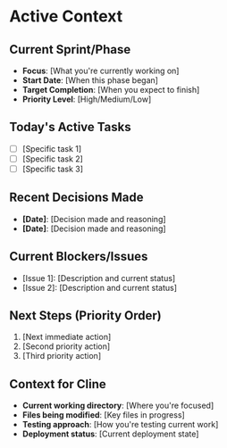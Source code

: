 # Active Context

## Current Sprint/Phase
- **Focus**: [What you're currently working on]
- **Start Date**: [When this phase began]
- **Target Completion**: [When you expect to finish]
- **Priority Level**: [High/Medium/Low]

## Today's Active Tasks
- [ ] [Specific task 1]
- [ ] [Specific task 2]
- [ ] [Specific task 3]

## Recent Decisions Made
- **[Date]**: [Decision made and reasoning]
- **[Date]**: [Decision made and reasoning]

## Current Blockers/Issues
- [Issue 1]: [Description and current status]
- [Issue 2]: [Description and current status]

## Next Steps (Priority Order)
1. [Next immediate action]
2. [Second priority action]
3. [Third priority action]

## Context for Cline
- **Current working directory**: [Where you're focused]
- **Files being modified**: [Key files in progress]
- **Testing approach**: [How you're testing current work]
- **Deployment status**: [Current deployment state]
